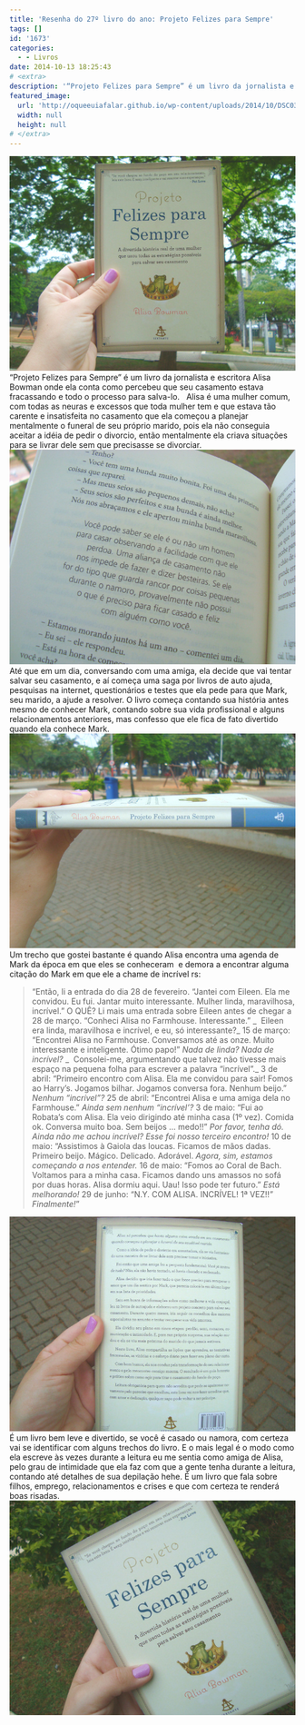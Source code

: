 ```yaml
---
title: 'Resenha do 27º livro do ano: Projeto Felizes para Sempre'
tags: []
id: '1673'
categories:
  - - Livros
date: 2014-10-13 18:25:43
# <extra>
description: '“Projeto Felizes para Sempre” é um livro da jornalista e escritora Alisa Bowman onde ela conta como percebeu que seu casamento estava fracassando e todo o processo para salva-lo. &nbsp; Alisa é uma mulher comum, com todas as neuras e excessos que toda mulher tem e que estava tão carente e insatisfeita no casamento que ela começou a planejar mentalmente o funeral de seu próprio marido, pois ela não conseguia aceitar a idéia de pedir o divorcio, então mentalmente ela criava situações para se livrar dele sem que precisasse se divorciar. Até que em um dia, conversando com uma amiga, ela decide que vai tentar salvar seu casamento, e aí começa uma saga por livros de auto ajuda, pesquisas na internet, questionários e testes que ela pede para que Mark, seu marido, a ajude a resolver. O livro começa contando &hellip;'
featured_image: 
  url: 'http://oqueeuiafalar.github.io/wp-content/uploads/2014/10/DSC03222.jpg'
  width: null
  height: null
# </extra>
---
```


 [![Capa do livro Projeto Felizes para Sempre](/wp-content/uploads/2014/10/DSC03222.jpg)](/wp-content/uploads/2014/10/DSC03222.jpg) “Projeto Felizes para Sempre” é um livro da jornalista e escritora Alisa Bowman onde ela conta como percebeu que seu casamento estava fracassando e todo o processo para salva-lo.   Alisa é uma mulher comum, com todas as neuras e excessos que toda mulher tem e que estava tão carente e insatisfeita no casamento que ela começou a planejar mentalmente o funeral de seu próprio marido, pois ela não conseguia aceitar a idéia de pedir o divorcio, então mentalmente ela criava situações para se livrar dele sem que precisasse se divorciar. [![páginas do livro Projeto felizes para sempre de Alisa Bowman ](/wp-content/uploads/2014/10/DSC03225.jpg)](/wp-content/uploads/2014/10/DSC03225.jpg) Até que em um dia, conversando com uma amiga, ela decide que vai tentar salvar seu casamento, e aí começa uma saga por livros de auto ajuda, pesquisas na internet, questionários e testes que ela pede para que Mark, seu marido, a ajude a resolver. O livro começa contando sua história antes mesmo de conhecer Mark, contando sobre sua vida profissional e alguns relacionamentos anteriores, mas confesso que ele fica de fato divertido quando ela conhece Mark. [![Lombada do livro Projeto Felizes para Sempre de Alisa Bowman](/wp-content/uploads/2014/10/DSC03223.jpg)](/wp-content/uploads/2014/10/DSC03223.jpg) Um trecho que gostei bastante é quando Alisa encontra uma agenda de Mark da época em que eles se conheceram  e demora a encontrar alguma citação do Mark em que ele a chame de incrível rs:

> “Então, li a entrada do dia 28 de fevereiro. “Jantei com Eileen. Ela me convidou. Eu fui. Jantar muito interessante. Mulher linda, maravilhosa, incrível.” O QUÊ? Li mais uma entrada sobre Eileen antes de chegar a 28 de março. “Conheci Alisa no Farmhouse. Interessante.” _  Eileen era linda, maravilhosa e incrível, e eu, só interessante?_ 15 de março: “Encontrei Alisa no Farmhouse. Conversamos até as onze. Muito interessante e inteligente. Ótimo papo!” _Nada de linda? Nada de incrível?_ _  Consolei-me, argumentando que talvez não tivesse mais espaço na pequena folha para escrever a palavra “incrível”._ 3 de abril: “Primeiro encontro com Alisa. Ela me convidou para sair! Fomos ao Harry’s. Jogamos bilhar. Jogamos conversa fora. Nenhum beijo.” _Nenhum “incrível”?_ 25 de abril: “Encontrei Alisa e uma amiga dela no Farmhouse.” _Ainda sem nenhum “incrível’?_ 3 de maio: “Fui ao Robata’s com Alisa. Ela veio dirigindo até minha casa (1º vez). Comida ok. Conversa muito boa. Sem beijos ... medo!!” _Por favor, tenha dó. Ainda não me achou incrível? Esse foi nosso terceiro encontro!_ 10 de maio: “Assistimos à Gaiola das loucas. Ficamos de mãos dadas. Primeiro beijo. Mágico. Delicado. Adorável. _Agora, sim, estamos começando a nos entender._ 16 de maio: “Fomos ao Coral de Bach. Voltamos para a minha casa. Ficamos dando uns amassos no sofá por duas horas. Alisa dormiu aqui. Uau! Isso pode ter futuro.” _Está melhorando!_ 29 de junho: “N.Y. COM ALISA. INCRÍVEL! 1ª VEZ!!” _Finalmente!_”

 [![Contra capa do livro Projeto Felizes para Sempre de Alisa Bowman](/wp-content/uploads/2014/10/DSC03224.jpg)](/wp-content/uploads/2014/10/DSC03224.jpg) É um livro bem leve e divertido, se você é casado ou namora, com certeza vai se identificar com alguns trechos do livro. E o mais legal é o modo como ela escreve às vezes durante a leitura eu me sentia como amiga de Alisa, pelo grau de intimidade que ela faz com que a gente tenha durante a leitura, contando até detalhes de sua depilação hehe. É um livro que fala sobre filhos, emprego, relacionamentos e crises e que com certeza te renderá boas risadas. [![Capa do livro Projeto Felizes para Sempre ](/wp-content/uploads/2014/10/DSC03227.jpg)](/wp-content/uploads/2014/10/DSC03227.jpg)
